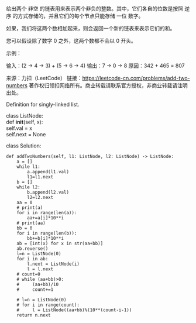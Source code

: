 给出两个 非空 的链表用来表示两个非负的整数。其中，它们各自的位数是按照 逆序 的方式存储的，并且它们的每个节点只能存储 一位 数字。

如果，我们将这两个数相加起来，则会返回一个新的链表来表示它们的和。

您可以假设除了数字 0 之外，这两个数都不会以 0 开头。

示例：

输入：(2 -> 4 -> 3) + (5 -> 6 -> 4)
输出：7 -> 0 -> 8
原因：342 + 465 = 807

来源：力扣（LeetCode）
链接：https://leetcode-cn.com/problems/add-two-numbers
著作权归领扣网络所有。商业转载请联系官方授权，非商业转载请注明出处。

Definition for singly-linked list.
 
class ListNode:  
    def __init__(self, x):  
        self.val = x  
        self.next = None  

class Solution:

    def addTwoNumbers(self, l1: ListNode, l2: ListNode) -> ListNode:
        a = []
        while l1:
            a.append(l1.val)
            l1=l1.next
        b = []
        while l2:
            b.append(l2.val)
            l2=l2.next
        aa = 0
        # print(a)
        for i in range(len(a)):
            aa+=a[i]*10**i
        # print(aa)
        bb = 0
        for i in range(len(b)):
            bb+=b[i]*10**i
        ab = [int(x) for x in str(aa+bb)]
        ab.reverse()
        l=n = ListNode(0)
        for i in ab:
            l.next = ListNode(i)
            l = l.next
        # count=0
        # while (aa+bb)>0:
        #     (aa+bb)/10
        #     count+=1
        
        # l=n = ListNode(0)
        # for i in range(count):
        #     l = ListNode((aa+bb)%(10**(count-i-1))
        return n.next
